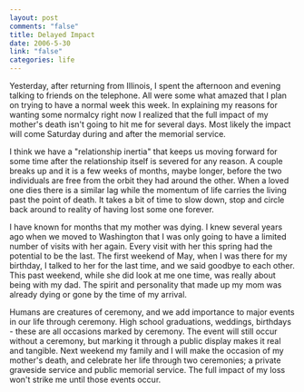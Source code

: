 ```yaml
--- 
layout: post
comments: "false"
title: Delayed Impact
date: 2006-5-30
link: "false"
categories: life
---
```

Yesterday, after returning from Illinois, I spent the afternoon and evening talking to friends on the telephone. All were some what amazed that I plan on trying to have a normal week this week. In explaining my reasons for wanting some normalcy right now I realized that the full impact of my mother's death isn't going to hit me for several days. Most likely the impact will come Saturday during and after the memorial service.

I think we have a "relationship inertia" that keeps us moving forward for some time after the relationship itself is severed for any reason. A couple breaks up and it is a few weeks of months, maybe longer, before the two individuals are free from the orbit they had around the other. When a loved one dies there is a similar lag while the momentum of life carries the living past the point of death. It takes a bit of time to slow down, stop and circle back around to reality of having lost some one forever.

I have known for months that my mother was dying. I knew several years ago when we moved to Washington that I was only going to have a limited number of visits with her again. Every visit with her this spring had the potential to be the last. The first weekend of May, when I was there for my birthday, I talked to her for the last time, and we said goodbye to each other. This past weekend, while she did look at me one time, was really about being with my dad. The spirit and personality that made up my mom was already dying or gone by the time of my arrival.

Humans are creatures of ceremony, and we add importance to major events in our life through ceremony. High school graduations, weddings, birthdays - these are all occasions marked by ceremony. The event will still occur without a ceremony, but marking it through a public display makes it real and tangible. Next weekend my family and I will make the occasion of my mother's death, and celebrate her life through two ceremonies; a private graveside service and  public memorial service. The full impact of my loss won't strike me until those events occur.
